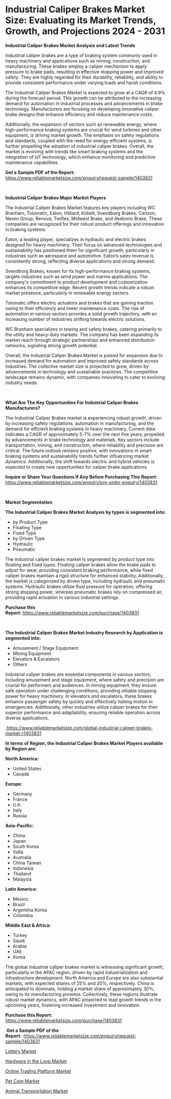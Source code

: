 <p><h1>Industrial Caliper Brakes Market Size: Evaluating its Market Trends, Growth, and Projections 2024 - 2031</h1></p><p><strong>Industrial Caliper Brakes Market Analysis and Latest Trends</strong></p>
<p><p>Industrial caliper brakes are a type of braking system commonly used in heavy machinery and applications such as mining, construction, and manufacturing. These brakes employ a caliper mechanism to apply pressure to brake pads, resulting in effective stopping power and improved safety. They are highly regarded for their durability, reliability, and ability to provide consistent performance under varying loads and harsh conditions.</p><p>The Industrial Caliper Brakes Market is expected to grow at a CAGR of 4.9% during the forecast period. This growth can be attributed to the increasing demand for automation in industrial processes and advancements in brake technology. Manufacturers are focusing on developing innovative caliper brake designs that enhance efficiency and reduce maintenance costs. </p><p>Additionally, the expansion of sectors such as renewable energy, where high-performance braking systems are crucial for wind turbines and other equipment, is driving market growth. The emphasis on safety regulations and standards, coupled with the need for energy-efficient systems, is further propelling the adoption of industrial caliper brakes. Overall, the market is evolving with trends like smart braking systems and the integration of IoT technology, which enhance monitoring and predictive maintenance capabilities.</p></p>
<p><strong>Get a Sample PDF of the Report:&nbsp;</strong> <a href="https://www.reliablemarketsize.com/enquiry/request-sample/1403831?utm_campaign=1694&utm_medium=2&utm_source=Github&utm_content=ia&utm_term=23102024&utm_id=industrial-caliper-brakes">https://www.reliablemarketsize.com/enquiry/request-sample/1403831</a></p>
<p>&nbsp;</p>
<p><strong>Industrial Caliper Brakes Major Market Players</strong></p>
<p><p>The Industrial Caliper Brakes Market features key players including WC Branham, Tolomatic, Eaton, Hilliard, Kobelt, Svendborg Brakes, Carlson, Nexen Group, Renova, Twiflex, Midwest Brake, and Akebono Brake. These companies are recognized for their robust product offerings and innovation in braking systems.</p><p>Eaton, a leading player, specializes in hydraulic and electric brakes designed for heavy machinery. Their focus on advanced technologies and sustainability has positioned them for significant growth, particularly in industries such as aerospace and automotive. Eaton’s sales revenue is consistently strong, reflecting diverse applications and strong demand.</p><p>Svendborg Brakes, known for its high-performance braking systems, targets industries such as wind power and marine applications. The company's commitment to product development and customization enhances its competitive edge. Recent growth trends indicate a robust market presence, particularly in renewable energy sectors.</p><p>Tolomatic offers electric actuators and brakes that are gaining traction owing to their efficiency and lower maintenance costs. The rise of automation in various sectors provides a solid growth trajectory, with an increasing number of industries shifting towards electric solutions.</p><p>WC Branham specializes in towing and safety brakes, catering primarily to the utility and heavy-duty markets. The company has been expanding its market reach through strategic partnerships and enhanced distribution networks, signaling strong growth potential.</p><p>Overall, the Industrial Caliper Brakes Market is poised for expansion due to increased demand for automation and improved safety standards across industries. The collective market size is projected to grow, driven by advancements in technology and sustainable practices. The competitive landscape remains dynamic, with companies innovating to cater to evolving industry needs.</p></p>
<p>&nbsp;</p>
<p><strong>What Are The Key Opportunities For Industrial Caliper Brakes Manufacturers?</strong></p>
<p><p>The Industrial Caliper Brakes market is experiencing robust growth, driven by increasing safety regulations, automation in manufacturing, and the demand for efficient braking systems in heavy machinery. Current data indicates a CAGR of approximately 5-7% over the next five years, propelled by advancements in brake technology and materials. Key sectors include transportation, mining, and construction, where reliability and precision are critical. The future outlook remains positive, with innovations in smart braking systems and sustainability trends further influencing market dynamics. Additionally, the shift towards electric and hybrid vehicles is expected to create new opportunities for caliper brake applications.</p></p>
<p><strong>Inquire or Share Your Questions If Any Before Purchasing This Report:</strong> <a href="https://www.reliablemarketsize.com/enquiry/pre-order-enquiry/1403831?utm_campaign=1694&utm_medium=2&utm_source=Github&utm_content=ia&utm_term=23102024&utm_id=industrial-caliper-brakes">https://www.reliablemarketsize.com/enquiry/pre-order-enquiry/1403831</a></p>
<p>&nbsp;</p>
<p><strong>Market Segmentation</strong></p>
<p><strong>The Industrial Caliper Brakes Market Analysis by types is segmented into:</strong></p>
<p><ul><li>by Product Type</li><li>Floating Type</li><li>Fixed Type</li><li>by Driven Type</li><li>Hydraulic</li><li>Pneumatic</li></ul></p>
<p><p>The industrial caliper brakes market is segmented by product type into floating and fixed types. Floating caliper brakes allow the brake pads to adjust for wear, providing consistent braking performance, while fixed caliper brakes maintain a rigid structure for enhanced stability. Additionally, the market is categorized by driven type, including hydraulic and pneumatic systems. Hydraulic brakes utilize fluid pressure for operation, offering strong stopping power, whereas pneumatic brakes rely on compressed air, providing rapid actuation in various industrial settings.</p></p>
<p><strong>Purchase this Report:&nbsp;</strong><a href="https://www.reliablemarketsize.com/purchase/1403831?utm_campaign=1694&utm_medium=2&utm_source=Github&utm_content=ia&utm_term=23102024&utm_id=industrial-caliper-brakes">https://www.reliablemarketsize.com/purchase/1403831</a></p>
<p>&nbsp;</p>
<p><strong>The Industrial Caliper Brakes Market Industry Research by Application is segmented into:</strong></p>
<p><ul><li>Amusement / Stage Equipment</li><li>Mining Equipment</li><li>Elevators & Escalators</li><li>Others</li></ul></p>
<p><p>Industrial caliper brakes are essential components in various sectors, including amusement and stage equipment, where safety and precision are crucial for performers and audiences. In mining equipment, they ensure safe operation under challenging conditions, providing reliable stopping power for heavy machinery. In elevators and escalators, these brakes enhance passenger safety by quickly and effectively halting motion in emergencies. Additionally, other industries utilize caliper brakes for their superior performance and adaptability, ensuring reliable operation across diverse applications.</p></p>
<p><a href="https://www.reliablemarketsize.com/global-industrial-caliper-brakes-market-r1403831?utm_campaign=1694&utm_medium=2&utm_source=Github&utm_content=ia&utm_term=23102024&utm_id=industrial-caliper-brakes">&nbsp;https://www.reliablemarketsize.com/global-industrial-caliper-brakes-market-r1403831</a></p>
<p><strong>In terms of Region, the Industrial Caliper Brakes Market Players available by Region are:</strong></p>
<p>
    <p> <strong> North America: </strong>
        <ul>
            <li>United States</li>
            <li>Canada</li>
        </ul>
        </p> 
    <p> <strong> Europe: </strong>
        <ul>
            <li>Germany</li>
            <li>France</li>
            <li>U.K.</li>
            <li>Italy</li>
            <li>Russia</li>
        </ul>
        </p> 
    <p> <strong> Asia-Pacific: </strong>
        <ul>
            <li>China</li>
            <li>Japan</li>
            <li>South Korea</li>
            <li>India</li>
            <li>Australia</li>
            <li>China Taiwan</li>
            <li>Indonesia</li>
            <li>Thailand</li>
            <li>Malaysia</li>
        </ul>
        </p> 
    <p> <strong> Latin America: </strong>
        <ul>
            <li>Mexico</li>
            <li>Brazil</li>
            <li>Argentina Korea</li>
            <li>Colombia</li>
        </ul>
        </p> 
    <p> <strong> Middle East & Africa: </strong>
        <ul>
            <li>Turkey</li>
            <li>Saudi</li>
            <li>Arabia</li>
            <li>UAE</li>
            <li>Korea</li>
        </ul>
    </p>
    </p>
<p><p>The global industrial caliper brakes market is witnessing significant growth, particularly in the APAC region, driven by rapid industrialization and infrastructure development. North America and Europe are also substantial markets, with expected shares of 25% and 20%, respectively. China is anticipated to dominate, holding a market share of approximately 30%, owing to its manufacturing prowess. Collectively, these regions illustrate robust market dynamics, with APAC projected to lead growth trends in the upcoming years, fostering increased investment and innovation.</p></p>
<p><strong>Purchase this Report: </strong><a href="https://www.reliablemarketsize.com/purchase/1403831?utm_campaign=1694&utm_medium=2&utm_source=Github&utm_content=ia&utm_term=23102024&utm_id=industrial-caliper-brakes">https://www.reliablemarketsize.com/purchase/1403831</a></p>
<p>&nbsp;<strong>Get a Sample PDF of the Report:&nbsp;&nbsp;</strong><a href="https://www.reliablemarketsize.com/enquiry/request-sample/1403831?utm_campaign=1694&utm_medium=2&utm_source=Github&utm_content=ia&utm_term=23102024&utm_id=industrial-caliper-brakes">https://www.reliablemarketsize.com/enquiry/request-sample/1403831</a></p>
<p><strong></strong></p>
<p><p><a href="https://www.linkedin.com/pulse/lottery-market-forecasts-trends-impact-analysis-2024-2031-y6pff?utm_campaign=1694&utm_medium=2&utm_source=Github&utm_content=ia&utm_term=23102024&utm_id=industrial-caliper-brakes">Lottery Market</a></p><p><a href="https://www.linkedin.com/pulse/hardware-loop-market-forecast-global-trends-analysis-from-2024-i4mmf?utm_campaign=1694&utm_medium=2&utm_source=Github&utm_content=ia&utm_term=23102024&utm_id=industrial-caliper-brakes">Hardware in the Loop Market</a></p><p><a href="https://www.linkedin.com/pulse/driving-forces-global-online-trading-platform-market-trends-mbq4f?utm_campaign=1694&utm_medium=2&utm_source=Github&utm_content=ia&utm_term=23102024&utm_id=industrial-caliper-brakes">Online Trading Platform Market</a></p><p><a href="https://www.linkedin.com/pulse/market-leaders-laggards-global-pet-care-trends-forecast-8jnnf?utm_campaign=1694&utm_medium=2&utm_source=Github&utm_content=ia&utm_term=23102024&utm_id=industrial-caliper-brakes">Pet Care Market</a></p><p><a href="https://www.linkedin.com/pulse/strategic-market-insights-navigating-global-animal-transportation-ghghf?utm_campaign=1694&utm_medium=2&utm_source=Github&utm_content=ia&utm_term=23102024&utm_id=industrial-caliper-brakes">Animal Transportation Market</a></p></p>